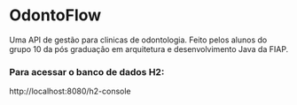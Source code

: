 # OdontoFlow
Uma API de gestão para clinicas de odontologia.
Feito pelos alunos do grupo 10 da pós graduação em arquitetura e desenvolvimento Java da FIAP.

### Para acessar o banco de dados H2:
http://localhost:8080/h2-console